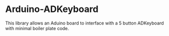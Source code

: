 # Arduino-ADKeyboard
This library allows an Aduino board to interface with a 5 button ADKeyboard with minimal boiler plate code.
